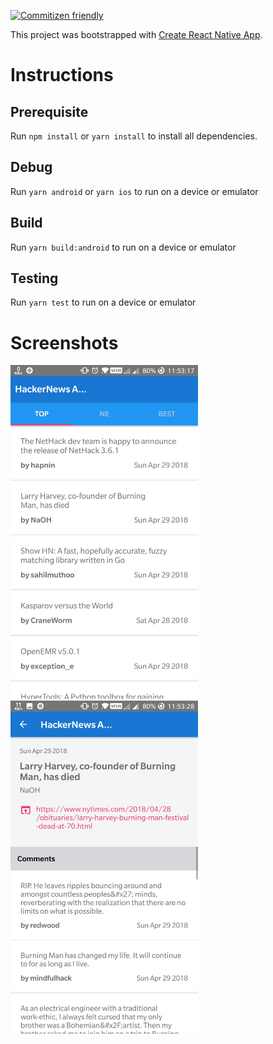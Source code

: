 
[![Commitizen friendly](https://img.shields.io/badge/commitizen-friendly-brightgreen.svg)](http://commitizen.github.io/cz-cli/)

This project was bootstrapped with [Create React Native App](https://github.com/react-community/create-react-native-app).



# Instructions


## Prerequisite

Run `npm install` or `yarn install` to install all dependencies.

## Debug

Run `yarn android` or `yarn ios` to run on a device or emulator


## Build

Run `yarn build:android` to run on a device or emulator


## Testing

Run `yarn test` to run on a device or emulator




# Screenshots

<img src="https://raw.githubusercontent.com/kaushiknishchay/hackerNewsApp/master/screenshots/1.jpg" width="300"/>

<img src="https://raw.githubusercontent.com/kaushiknishchay/hackerNewsApp/master/screenshots/4.jpg" width="300"/>
